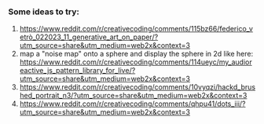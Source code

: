 ### Some ideas to try:
1. https://www.reddit.com/r/creativecoding/comments/115bz66/federico_vetrò_022023_11_generative_art_on_paper/?utm_source=share&utm_medium=web2x&context=3
2. map a "noise map" onto a sphere and display the sphere in 2d like here: https://www.reddit.com/r/creativecoding/comments/114ueyc/my_audioreactive_js_pattern_library_for_live/?utm_source=share&utm_medium=web2x&context=3
3. https://www.reddit.com/r/creativecoding/comments/10vyqzi/hackd_brushed_portrait_n3/?utm_source=share&utm_medium=web2x&context=3
4. https://www.reddit.com/r/creativecoding/comments/qhpu41/dots_iii/?utm_source=share&utm_medium=web2x&context=3
